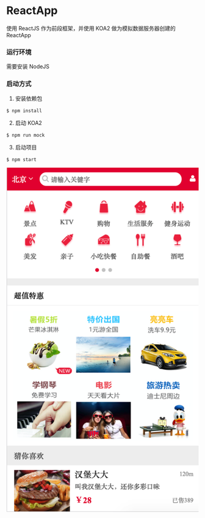 # ReactApp
使用 ReactJS 作为前段框架，并使用 KOA2 做为模拟数据服务器创建的 ReactApp

### 运行环境
需要安装 NodeJS

### 启动方式
1. 安装依赖包
```
$ npm install
```
2. 启动 KOA2
```
$ npm run mock
```
3. 启动项目
```
$ npm start
```

![主页](https://github.com/chenshun131/ReactApp/blob/master/img/Snip20180107_1.png)